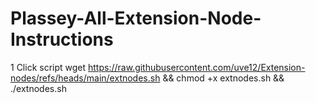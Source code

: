 # Plassey-All-Extension-Node-Instructions
1 Click script
wget https://raw.githubusercontent.com/uve12/Extension-nodes/refs/heads/main/extnodes.sh && chmod +x extnodes.sh && ./extnodes.sh

